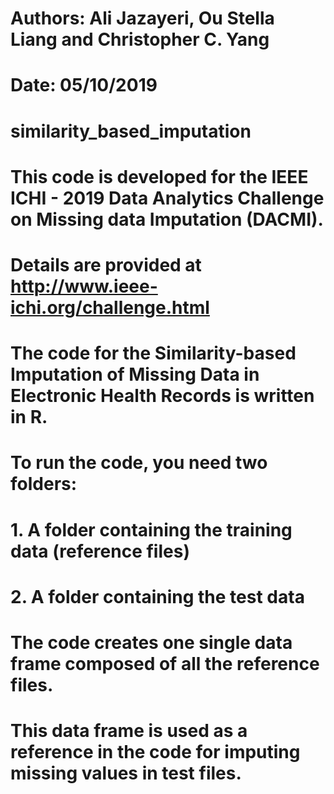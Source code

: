 # Authors: Ali Jazayeri, Ou Stella Liang and Christopher C. Yang
# Date: 05/10/2019

# similarity_based_imputation
# This code is developed for the IEEE ICHI - 2019 Data Analytics Challenge on Missing data Imputation (DACMI).
# Details are provided at http://www.ieee-ichi.org/challenge.html

# The code for the Similarity-based Imputation of Missing Data in Electronic Health Records is written in R. 
# To run the code, you need two folders:
#  1. A folder containing the training data (reference files)
#  2. A folder containing the test data
# The code creates one single data frame composed of all the reference files.
# This data frame is used as a reference in the code for imputing missing values in test files.

























